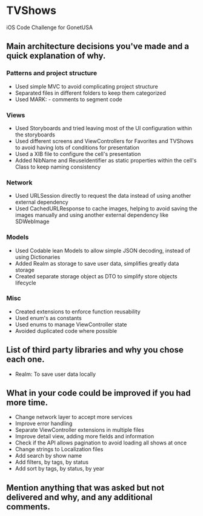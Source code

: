 # TVShows
iOS Code Challenge for GonetUSA

## Main architecture decisions you've made and a quick explanation of why.

### Patterns and project structure
- Used simple MVC to avoid complicating project structure
- Separated files in different folders to keep them categorized
- Used MARK: - comments to segment code

### Views
- Used Storyboards and tried leaving most of the UI configuration within the storyboards
- Used different screens and ViewControllers for Favorites and TVShows to avoid having lots of conditions for presentation
- Used a XIB file to configure the cell's presentation
- Added NibName and ReuseIdentifier as static properties within the cell's Class to keep naming consistency

### Network
- Used URLSession directly to request the data instead of using another external dependency
- Used CachedURLResponse to cache images, helping to avoid saving the images manually and using another external dependency like SDWebImage

### Models
- Used Codable lean Models to allow simple JSON decoding, instead of using Dictionaries
- Added Realm as storage to save user data, simplifies greatly data storage
- Created separate storage object as DTO to simplify store objects lifecycle

### Misc
- Created extensions to enforce function reusability
- Used enum's as constants 
- Used enums to manage ViewController state
- Avoided duplicated code where possible

## List of third party libraries and why you chose each one.
- Realm: To save user data locally

## What in your code could be improved if you had more time.
- Change network layer to accept more services
- Improve error handling
- Separate ViewController extensions in multiple files
- Improve detail view, adding more fields and information
- Check if the API allows pagination to avoid loading all shows at once
- Change strings to Localization files
- Add search by show name
- Add filters, by tags, by status
- Add sort by tags, by status, by year

## Mention anything that was asked but not delivered and why, and any additional comments.
